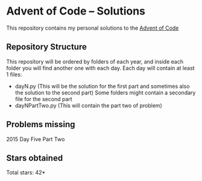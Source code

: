 # Advent of Code – Solutions  

This repository contains my personal solutions to the [Advent of Code](https://adventofcode.com/)

## Repository Structure

This repository will be ordered by folders of each year, and inside each folder you will find another one with each day.
Each day will contain at least 1 files:
- dayN.py (This will be the solution for the first part and sometimes also the solution to the second part)
Some folders might contain a secondary file for the second part
- dayNPartTwo.py (This will contain the part two of problem)

## Problems missing

2015 Day Five Part Two

## Stars obtained

Total stars: 42*
